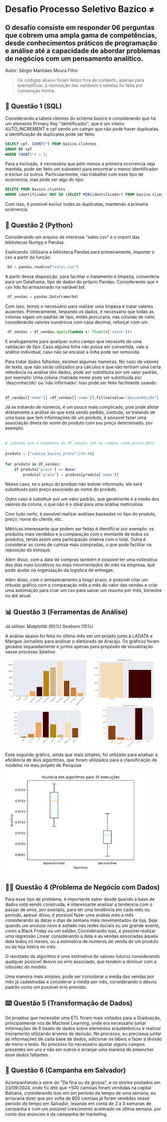 # Desafio Processo Seletivo Bazico ≠

## O desafio consiste em responder 06 perguntas que cobrem uma ampla gama de competências, desde conhecimentos práticos de programação e análise até a capacidade de abordar problemas de negócios com um pensamento analítico.

Autor: Sérgio Manhães Moura Filho
> Os códigos abaixo foram feitos fora de contexto, apenas para exemplificar, a nomeação das variáveis e tabelas foi feita por convenção minha. 

## 🏢 **Questão 1 (SQL)**

Considerando a tabela clientes do schema bazico e considerando que há um elemento Primary Key "identificador", que é um inteiro AUTO_INCREMENT e cpf sendo um campo que não pode haver duplicatas, a identificação de duplicatas pode ser feito:

```SQL
SELECT cpf, COUNT(*) FROM bazico.clientes
GROUP BY cpf
WHERE COUNT(*) > 1;

```

Para a exclusão, é necessário que pelo menos a primeira ocorrencia seja mantida, pode ser feito um subselect para encontrar o menor identificador e excluir os outros. Particularmente, não trabalhei com esse tipo de ocorrencia, mas pode ser algo do tipo:

```SQL
DELETE FROM bazico.clientes
WHERE identificador NOT IN (SELECT MIN(identificador) FROM bazico.clientes GROUP BY cpf);
```

Com isso, é possível excluir todas as duplicatas, mantendo a primeira ocorrencia.


## 🐍 **Questão 2 (Python)**

Considerando um arquivo de interesse "sales.csv" e o import das bibliotecas Numpy e Pandas.

Explicando: Utilizaria a biblioteca Pandas para primeiramente, importar o csv a partir da função 

```python
 bd = pandas.readcsv("sales.csv") 
```

A partir dessa disposição, para facilitar o tratamento e limpeza, converteria para um Dataframe, tipo de dados do próprio Pandas. Considerando que o csv lido foi armazenado na variável bd.

```python
 df_vendas = pandas.Dataframe(bd)
```

Com isso, temos o necessário para realizar uma limpeza e tratar valores ausentes. Primeiramente, limpando os dados, é necessário que todas as colunas sigam um padrão de tipo, então procuraria, nas colunas de valor, considerando valores numéricos com casa decimal, reforçar com um:

 ```python
  df_vendas = df_vendas.apply(lambda x: float(x['valor']))
```
E analogamente para qualquer outro campo que necessite de uma validação de tipo. Caso alguma linha não possa ser convertida, vale a análise individual, caso não se encaixe a linha pode ser removida.

Para tratar dados faltantes, existem algumas maneiras. No caso de valores de texto, que não serão utilizados pra cálculos e que não tenham uma certa relevância na análise dos dados, pode ser substituita por um valor padrão, por exemplo:
Uma coluna chamada nome pode ser substituida por 'desconhecido' ou 'não informado'. Isso pode ser feito facilmente usando:

```python

df_vendas[['nome']] =df_vendas[['nome']].fillna(value="desconhecido")

```

Já se tratando de números, é um pouco mais complicado, pois pode afetar diretamente a análise do que está sendo pedido, contudo, se tratando de uma base que tem informações de um produto, é possivel fazer uma associação direta do nome do produto com seu preço determinado, por exemplo:

```python

# supondo que o elemento do df_vendas tem os campos nome,preco,data

produto = {"camisa_bazica_preta":140.00}

for produto in df_vendas:
    if produto['preco'] == None:
        produto['preco'] = produto[produto['nome']]

```
Nesse caso, se o preço do produto não estiver informado, ele será substituido pelo preço associado ao nome do produto.

Outro caso é substituir por um valor padrão, que geralmente é a media dos valores da coluna, o que não é o ideal para uma análise meticulosa.

Com tudo certo, é possível realizar análises baseadas no tipo do produto, preço, nome do cliente, etc. 

Métricas interessante que podem ser feitas é identificar por exemplo: os produtos mais vendidos e a comparação com o montante de todos os produtos, tendo assim uma participação relativa com o total. Outra é considerar as cores de camisa mais compradas, o que pode facilitar na reposição do estoque.

Além disso, com a data de compras também é possível ter uma estimativa dos dias mais lucrativos ou mais movimentados do mês na empresa, que pode ajudar na organização da logistica de entregas.

Além disso, com o armazenamento a longo prazo, é possível criar um robusto gráfico com a comparação mês a mês do valor das vendas e criar uma automação para criar um csv para salvar um resumo por mês, bimestre ou até anual.


## 📊 **Questão 3 (Ferramentas de Análise)**

Já utilizei: Matplotlib (90%) Seaborn (10%)


A análise abaixo foi feita no último mês em um projeto junto à LADATA e Mangue Jornalisto para analisar o eleitorado de Aracaju. Os gráficos foram gerados separadamente e juntos apenas para propósito de visualização nesse processo Seletivo

![Análise Eleitorado Aracaju](./assets/resumo_analise_mangue.png)

Esse segundo gráfico, ainda que mais simples, foi utilizado para analisar a eficiência de dois algoritmos, que foram utilizados para a classificação de modelos no meu projeto de Pesquisa.

![BoxPlot](./assets/image-1.png)


## 🧑‍💼 **Questão 4 (Problema de Negócio com Dados)**


Para esse tipo de problema, é importante saber desde quando a base de dados está sendo construida, é interessante analisar a tendencia com o passar de anos, por exemplo, para ter uma tendência em cada mês ou período, apesar disso, é possível fazer uma análise mês a mês considerando as datas e dias de semana mais movimentados da loja. Seja quando um anuncio novo é soltado nas redes sociais ou um grande evento, como a Black Friday ou um saldão. Considerando isso, é possivel realizar uma regressão Linear considerando a data e as vendas associadas àquela data todos os meses, ou a estimativa de numeros de venda de um produto ou da loja inteira no mês.

O resultado do algoritmo é uma estimativa de valores futuros considerando qualquer possivel desvio ou erro associado, que tendem a diminuir com a robustez do modelo.


Uma maneira mais simples, pode ser considerar a média das vendas por mês já cadastradas e considerar a média por mês, considerando o desvio padrão como um possível erro previsto. 


## ⌨️ **Questão 5 (Transformação de Dados)**

Os projetos que necessitei uma ETL foram mais voltados para a Graduação, principalmente nos de Machine Learning, onde era necessário juntar informações de 8 bases de dados sobre elementos arquitetônicos e realizar treinamento utilizando árvores de decisão. No processo, eu precisava juntar as informações de cada base de dados, adicionar os labels e fazer a divisão de treino e teste. No processo foi necessário ajustar alguns campos presentes em uns e não em outros e arranjar uma maneira de preencher esse dados faltantes.


## 👕 **Questão 6 (Campanha em Salvador)**

Acompanhando a série do "Da fina ou da grossa", e os stories postados em 23/09/2024, onde foi dito que +500 camisas foram vendidas na capital Bahiana, considerando isso em um periodo de tempo de uma semana, eu arriscaria dizer que por volta de 800 camisas já foram vendidas nesse período de tempo em Salvador, levando em conta de 2 a 3 semanas de campanha e com um possível crescimento acelerado na última semana. por conta dos anúncios e da campanha de marketing.



